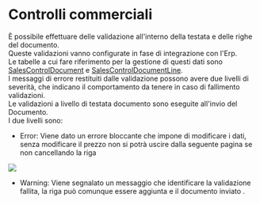 # Controlli commerciali

È possibile effettuare delle validazione all'interno della testata e delle righe del documento.\
Queste validazioni vanno configurate in fase di integrazione con l'Erp.\
Le tabelle a cui fare riferimento per la gestione di questi dati sono [SalesControlDocument](broken-reference) e [SalesControlDocumentLine](broken-reference).\
I messaggi di errore restituiti dalle validazione possono avere due livelli di severità, che indicano il comportamento da tenere in caso di fallimento validazioni.\
Le validazioni a livello di testata documento sono eseguite all'invio del Documento.\
I due livelli sono:

* Error: Viene dato un errore bloccante che impone di modificare i dati, senza modificare il prezzo non si potrà uscire dalla seguente pagina se non cancellando la riga

![](../../.gitbook/assets/simulator-screen-shot-ipad-6th-generation-2019-08-05-at-14.38.19\_framed.png)

* Warning: Viene segnalato un messaggio che identificare la validazione fallita, la riga può comunque essere aggiunta e il documento inviato
.
